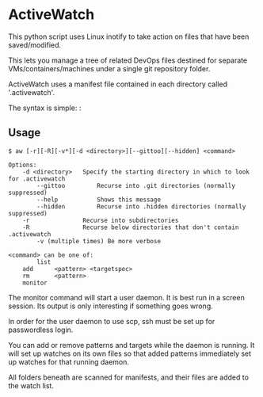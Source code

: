 ActiveWatch
===========

This python script uses Linux inotify to take action on files that have been saved/modified.

This lets you manage a tree of related DevOps files destined for separate VMs/containers/machines
  under a single git repository folder.

ActiveWatch uses a manifest file contained in each directory called '.activewatch'.

The syntax is simple:
  <file pattern>: <target spec>


Usage
-----

```
$ aw [-r][-R][-v*][-d <directory>][--gittoo][--hidden] <command>

Options:
    -d <directory>   Specify the starting directory in which to look for .activewatch
		--gittoo         Recurse into .git directories (normally suppressed)
		--help           Shows this message
		--hidden         Recurse into .hidden directories (normally suppressed)
    -r               Recurse into subdirectories
    -R               Recurse below directories that don't contain .activewatch
		-v (multiple times) Be more verbose

<command> can be one of:
		list
    add      <pattern> <targetspec>
    rm       <pattern>
    monitor
```

The monitor command will start a user daemon. It is best run in a screen session. Its output is only interesting if something goes wrong.

In order for the user daemon to use scp, ssh must be set up for passwordless login.

You can add or remove patterns and targets while the daemon is running. It will set up watches on its own files so that added patterns
  immediately set up watches for that running daemon.


All folders beneath <directory> are scanned for manifests, and their files are added to the watch list.


